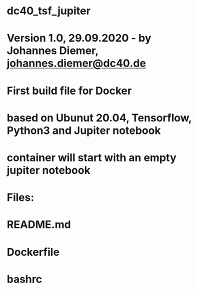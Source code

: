 # dc40_tsf_jupiter
#
# Version 1.0, 29.09.2020 - by Johannes Diemer, johannes.diemer@dc40.de
#
# First build file for Docker
# based on Ubunut 20.04, Tensorflow, Python3 and Jupiter notebook
# container will start with an empty jupiter notebook
#
# Files:
#  README.md
#  Dockerfile
#  bashrc
#

